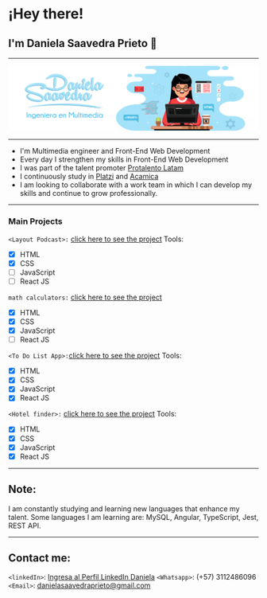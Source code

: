 # ¡Hey there! 
## I'm Daniela Saavedra Prieto 👋
______________________________________________________________________________________________________________________________
![](https://github.com/danielasaavedrap/danielasaavedrap/blob/main/portada-git.jpg?raw=true)
______________________________________________________________________________________________________________________________


* I'm Multimedia engineer and Front-End Web Development
* Every day I strengthen my skills in Front-End Web Development
* I was part of the talent promoter [Protalento Latam](https://www.protalento.org/)
* I continuously study in [Platzi](https://platzi.com/) and [Acamica](https://www.acamica.com)
* I am looking to collaborate with a work team in which I can develop my skills and continue to grow professionally.

______________________________________________________________________________________________________________________________

### Main Projects

`<Layout Podcast>:` [click here to see the project](https://danielasaavedrapodcast.netlify.app)
Tools: 
- [x] HTML 
- [x] CSS
- [ ] JavaScript
- [ ] React JS

`math calculators:` [click here to see the project](https://calculadoras-matematicas.netlify.app)

- [x] HTML 
- [x] CSS
- [x] JavaScript
- [ ] React JS

`<To Do List App>:`[click here to see the project](https://todolistdaniela.netlify.app)
Tools: 
- [x] HTML 
- [x] CSS
- [x] JavaScript
- [x] React JS

`<Hotel finder>:` [click here to see the project](https://buscadordehoteles.netlify.app)
Tools: 
- [x] HTML 
- [x] CSS
- [x] JavaScript
- [x] React JS

______________________________________________________________________________________________________________________________

## Note: 
I am constantly studying and learning new languages that enhance my talent. Some languages I am learning are: MySQL, Angular, TypeScript, Jest, REST API.

______________________________________________________________________________________________________________________________

## Contact me:

`<linkedIn>`: [Ingresa al Perfil LinkedIn Daniela](https://www.linkedin.com/in/daniela-saavedra-prieto/)
`<Whatsapp>`: (+57) 3112486096
`<Email>`: danielasaavedraprieto@gmail.com

